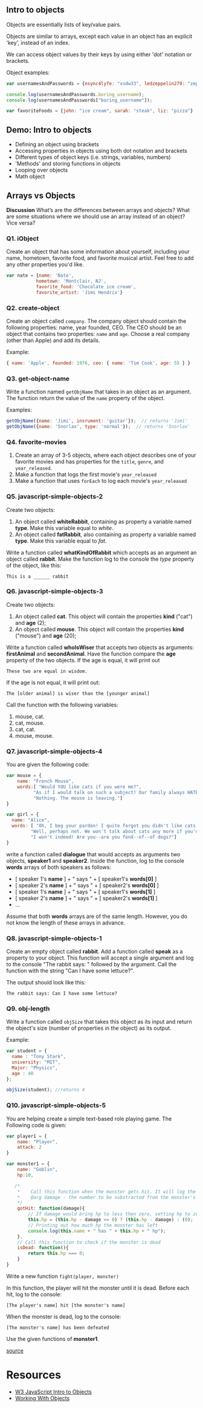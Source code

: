 ## Intro to objects
Objects are essentially lists of key/value pairs.

Objects are similar to arrays, except each value in an object has an explicit 'key', instead of an index.

We can access object values by their keys by using either 'dot' notation or brackets.

Object examples:
```js
var usernamesAndPasswords = {nsync4lyfe: "xsdw33", ledzeppelin279: "zep745", boring_username: "df3rds", jimbo233: "uwe9292"}

console.log(usernamesAndPasswords.boring_username);
console.log(usernamesAndPasswords["boring_username"]);

```

```js
var favoriteFoods = {john: "ice cream", sarah: "steak", liz: "pizza"}
```

## Demo: Intro to objects
- Defining an object using brackets
- Accessing properties in objects using both dot notation and brackets
- Different types of object keys (i.e. strings, variables, numbers)
- 'Methods' and storing functions in objects
- Looping over objects
- Math object

## Arrays vs Objects
**Discussion** What’s are the differences between arrays and objects? What are some situations where we should use an array instead of an object? Vice versa?


### Q1. iObject

Create an object that has some information about yourself, including your name, hometown, favorite food, and favorite musical artist. Feel free to add any other properties you'd like.

 ```js
var nate = {name: 'Nate',
            hometown: 'Montclair, NJ',
            favorite_food: 'Chocolate ice cream',
            favorite_artist: 'Jimi Hendrix'}
```

### Q2. create-object

Create an object called `company`. The company object should contain the following properties: name, year founded, CEO. The CEO should be an object that contains two properties: `name` and `age`. Choose a real company (other than Apple) and add its details.

Example:
```javascript
{ name: 'Apple', founded: 1976, ceo: { name: 'Tim Cook', age: 55 } }
```
### Q3. get-object-name

Write a function named `getObjName` that takes in an object as an argument. The function return the value of the `name` property of the object.

Examples:
```javascript
getObjName({name: 'Jimi', insrument: 'guitar'});  // returns 'Jimi'
getObjName({name: 'Snorlax', type: 'normal'});  // returns 'Snorlax'
```

### Q4. favorite-movies

 1. Create an array of 3-5 objects, where each object describes one of your favorite movies and has properties for the `title`, `genre`, and `year_released`.
 2. Make a function that logs the first movie's `year_released`
 3. Make a function that uses `forEach` to log each movie's `year_released` 

### Q5. javascript-simple-objects-2

Create two objects:
1. An object called **whiteRabbit**, containing as property a variable named **type**. Make this variable equal to *white*.
2. An object called **fatRabbit**, also containing as property a variable named **type**. Make this variable equal to *fat*.

Write a function called **whatKindOfRabbit** which accepts as an argument an object called **rabbit**. Make the function log to the console the *type* property of the object, like this:


```
This is a ______ rabbit
```

### Q6. javascript-simple-objects-3

Create two objects:
1. An object called **cat**. This object will contain the properties **kind** ("cat") and **age** (2);
2. An object called **mouse**. This object will contain the properties **kind** ("mouse") and **age** (20);

Write a function called **whoIsWiser** that accepts two objects as arguments: **firstAnimal** and **secondAnimal**. Have the function compare the **age** property of the two objects. If the age is equal, it
will print out
```
These two are equal in wisdom.
```
 If the age is not equal, it will print out:

```
The [older animal] is wiser than the [younger animal]
```

Call the function with the following variables:
1. mouse, cat.
2. cat, mouse.
3. cat, cat.
4. mouse, mouse.

### Q7. javascript-simple-objects-4

You are given the following code:
```javascript
var mouse = {
    name: "French Mouse",
    words:[ "Would YOU like cats if you were me?",
          "As if I would talk on such a subject! Our family always HATED cats: nasty, low, vulgar things! Don't let me hear their name again!",
          "Nothing. The mouse is leaving."]
}

var girl = {
  name: "Alice",
  words: [ "Oh, I beg your pardon! I quite forgot you didn't like cats. ",
         "Well, perhaps not. We won't talk about cats any more if you'd rather not.",
         "I won't indeed! Are you--are you fond--of--of dogs?"]
}
```

write a function called **dialogue** that would accepts as arguments two objects, **speaker1** and **speaker2**. Inside the function, log to the console **words** arrays of both speakers as follows:


- [ speaker 1's **name** ] + " says " + [ speaker1's **words[0]** ]
- [ speaker 2's **name** ] + " says " + [ speaker2's **words[0]** ]
- [ speaker 1's **name** ] + " says " + [ speaker1's **words[1]** ]
- [ speaker 2's **name** ] + " says " + [ speaker2's **words[1]** ]
- ...

Assume that both **words** arrays are of the same length. However, you do not know the length of these arrays in advance.

### Q8. javascript-simple-objects-1

Create an empty object called **rabbit**. Add a function called **speak** as a property to your object. This function will accept a single argument and log to the console "The rabbit says: " followed by the argument. Call the function with the string "Can I have some lettuce?".

The output should look like this:
```
The rabbit says: Can I have some lettuce?
```
### Q9. obj-length

Write a function called `objSize` that takes this object as its input and return the object's size (number of properties in the object) as its output.

Example:
```js
var student = {
  name : "Tony Stark",
  university: "MIT",
  Major: "Physics",
  age : 40
};

objSize(student); //returns 4
```
### Q10. javascript-simple-objects-5

You are helping create a simple text-based role playing game. The Following code is given:

```javascript
var player1 = {
    name: "Player",
    attack: 2
}

var monster1 = {
    name: "Goblin",
    hp:10,

   /*
    *    Call this function when the monster gets hit. It will log the monster's remaining hp to the console
    *    @arg damage - the number to be substracted from the monster's hp
    */
    gotHit: function(damage){
        // If damage would bring hp to less then zero, setting hp to zero
        this.hp = (this.hp - damage >= 0) ? (this.hp - damage) : (0);
        // Printing out how much hp the monster has left
        console.log(this.name + " has " + this.hp + " hp");
    },
    // Call this function to check if the monster is dead
    isDead: function(){
        return this.hp === 0;
    }
}
```

Write a new function `fight(player, monster)`

In this function, the player will hit the monster until it is dead. Before each hit, log to the console:
```
[The player's name] hit [the monster's name]
```
 When the monster is dead, log to the console:
```
[The monster's name] has been defeated
```

Use the given functions of **monster1**.


[source](https://github.com/C4Q/AC3.1/tree/master/lessons/javascript-fundamentals/objects-and-arrays)


# Resources
- [W3 JavaScript Intro to Objects](http://www.w3schools.com/js/js_objects.asp)
- [Working With Objects](https://developer.mozilla.org/en-US/docs/Web/JavaScript/Guide/Working_with_Objects)
